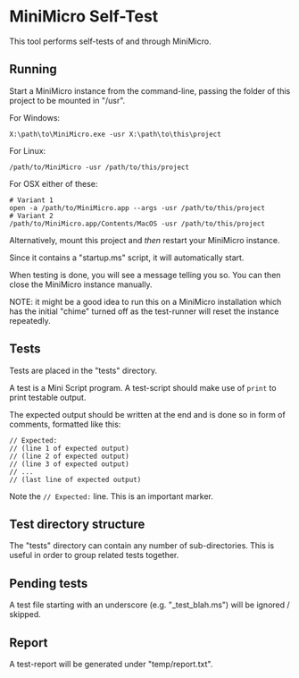 
# MiniMicro Self-Test

This tool performs self-tests of and through MiniMicro.

## Running

Start a MiniMicro instance from the command-line, passing the folder of this project to be mounted in "/usr".

For Windows:

```
X:\path\to\MiniMicro.exe -usr X:\path\to\this\project
```

For Linux:

```
/path/to/MiniMicro -usr /path/to/this/project
```

For OSX either of these:

```
# Variant 1
open -a /path/to/MiniMicro.app --args -usr /path/to/this/project
# Variant 2
/path/to/MiniMicro.app/Contents/MacOS -usr /path/to/this/project
```

Alternatively, mount this project and _then_ restart your MiniMicro instance.

Since it contains a "startup.ms" script, it will automatically start. 

When testing is done, you will see a message telling you so. You can then close the MiniMicro instance manually.

NOTE: it might be a good idea to run this on a MiniMicro installation which
has the initial "chime" turned off as the test-runner will reset the instance repeatedly.

## Tests

Tests are placed in the "tests" directory.

A test is a Mini Script program. A test-script should make use of `print` to print testable output. 

The expected output should be written at the end and is done so in form of comments, formatted like this:

```
// Expected:
// (line 1 of expected output)
// (line 2 of expected output)
// (line 3 of expected output)
// ...
// (last line of expected output)
```

Note the `// Expected:` line. This is an important marker.

## Test directory structure

The "tests" directory can contain any number of sub-directories. This is useful in order to group related tests together.

## Pending tests

A test file starting with an underscore (e.g. "_test_blah.ms") will be ignored / skipped.

## Report

A test-report will be generated under "temp/report.txt".
